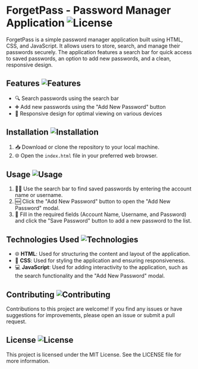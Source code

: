

# ForgetPass - Password Manager Application ![License](https://img.shields.io/badge/License-MIT-blue)

ForgetPass is a simple password manager application built using HTML, CSS, and JavaScript. It allows users to store, search, and manage their passwords securely. The application features a search bar for quick access to saved passwords, an option to add new passwords, and a clean, responsive design.

## Features ![Features](https://img.shields.io/badge/Features-blue)
- 🔍 Search passwords using the search bar
- ➕ Add new passwords using the "Add New Password" button
- 📱 Responsive design for optimal viewing on various devices

## Installation ![Installation](https://img.shields.io/badge/Installation-blue)
1. 📥 Download or clone the repository to your local machine.
2. 🌐 Open the `index.html` file in your preferred web browser.

## Usage ![Usage](https://img.shields.io/badge/Usage-blue)
1. 🕵️‍♂️ Use the search bar to find saved passwords by entering the account name or username.
2. 🆕 Click the "Add New Password" button to open the "Add New Password" modal.
3. 📝 Fill in the required fields (Account Name, Username, and Password) and click the "Save Password" button to add a new password to the list.

## Technologies Used ![Technologies](https://img.shields.io/badge/Technologies-blue)
- 🌐 **HTML**: Used for structuring the content and layout of the application.
- 🎨 **CSS**: Used for styling the application and ensuring responsiveness.
- 💻 **JavaScript**: Used for adding interactivity to the application, such as the search functionality and the "Add New Password" modal.

## Contributing ![Contributing](https://img.shields.io/badge/Contributing-blue)
Contributions to this project are welcome! If you find any issues or have suggestions for improvements, please open an issue or submit a pull request.

## License ![License](https://img.shields.io/badge/License-blue)
This project is licensed under the MIT License. See the LICENSE file for more information.
